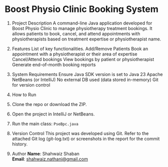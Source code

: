 # Boost Physio Clinic Booking System

1. Project Description
A command-line Java application developed for Boost Physio Clinic to manage physiotherapy treatment bookings. It allows patients to book, cancel, and attend appointments with physiotherapists based on treatment expertise or physiotherapist name.

2. Features
List of key functionalities.
Add/Remove Patients
Book an appointment with a physiotherapist or their area of expertise
Cancel/Attend bookings
View bookings by patient or physiotherapist
Generate end-of-month booking reports

3. System Requirements
Ensure Java SDK version is set to Java 23
Apache NetBeans (or IntelliJ)
No external DB used (data stored in-memory)
Git for version control

4. How to Run
1. Clone the repo or download the ZIP.
2. Open the project in IntelliJ or NetBeans.
3. Run the main class: `PseBpc.java`

  
7. Version Control
This project was developed using Git.
Refer to the attached Git log (git-log.txt) or screenshots in the report for the commit history.

8. Author
**Name**: Shahwaiz Shaban  
**Email**: shahwaiz.nathani@gmail.com  

